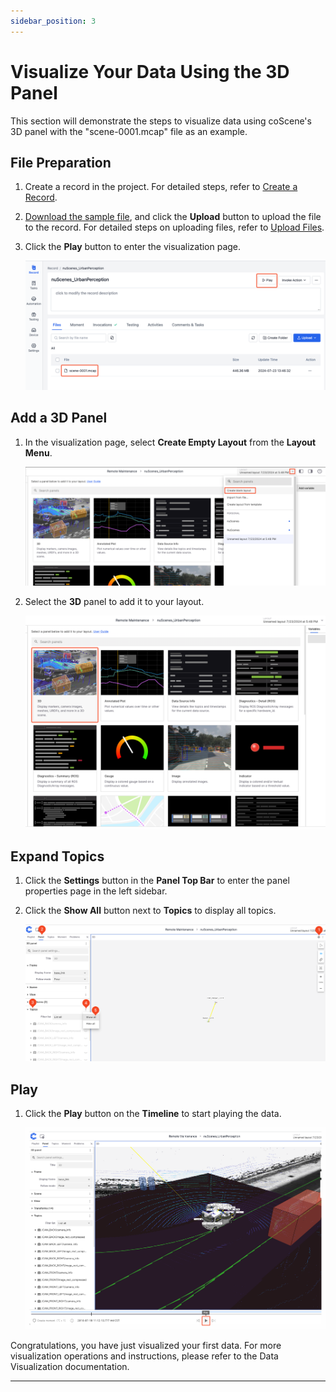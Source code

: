 ```yaml
---
sidebar_position: 3
---
```


# Visualize Your Data Using the 3D Panel

This section will demonstrate the steps to visualize data using coScene's 3D panel with the "scene-0001.mcap" file as an example.

## File Preparation

1. Create a record in the project. For detailed steps, refer to [Create a Record](../4-record/1-create-record.md).
2. [Download the sample file](https://download.coscene.cn/public-sample-data/scene-0001.mcap), and click the **Upload** button to upload the file to the record. For detailed steps on uploading files, refer to [Upload Files](../4-record/2-upload-files.md).
3. Click the **Play** button to enter the visualization page.

   ![viz-3-1-Eng](../img/viz-3-1-Eng.png)

## Add a 3D Panel

1. In the visualization page, select **Create Empty Layout** from the **Layout Menu**.

   ![viz-3-2-Eng](../img/viz-3-2-Eng.png)

2. Select the **3D** panel to add it to your layout.

   ![viz-3-3-Eng](../img/viz-3-3-Eng.png)

## Expand Topics

1. Click the **Settings** button in the **Panel Top Bar** to enter the panel properties page in the left sidebar.
2. Click the **Show All** button next to **Topics** to display all topics.

   ![viz-3-4-Eng](../img/viz-3-4-Eng.png)

## Play

1. Click the **Play** button on the **Timeline** to start playing the data.

   ![viz-3-5-Eng](../img/viz-3-5-Eng.png)

Congratulations, you have just visualized your first data. For more visualization operations and instructions, please refer to the Data Visualization documentation.

---
